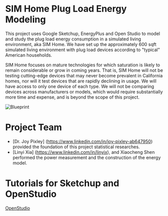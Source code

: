 # SIM Home Plug Load Energy Modeling
This project uses Google Sketchup, EnergyPlus and Open Studio to model and study the plug load energy consumption in a simulated living environment, aka SIM Home. We have set up the approximately 600 sqft simulated living environment with plug load devices according to "typical" American households. 

SIM Home focuses on mature technologies for which saturation is likely to remain considerable or grow in coming years.  That is, SIM Home will not be testing cutting-edge devices that may never become prevalent in California homes, nor will it test devices that are rapidly declining in usage. We will have access to only one device of each type.  We will not be comparing devices across manufacturers or models, which would require substantially more time and expense, and is beyond the scope of this project.

![Blueprint](/blob/master/Blueprint_Viewport.jpg?raw=true "Optional Title")

# Project Team
- [Dr. Joy Pixley] (https://www.linkedin.com/in/joy-pixley-ab647950) provided the foundation of this project statistical researches.
- [Linyi Xia] (https://www.linkedin.com/in/linyix), and Xiaocheng Shen performed the power measurement and the construction of the energy model. 

# Tutorials for Sketchup and OpenStudio
[OpenStudio](https://nrel.github.io/OpenStudio-user-documentation/getting_started/getting_started/)
